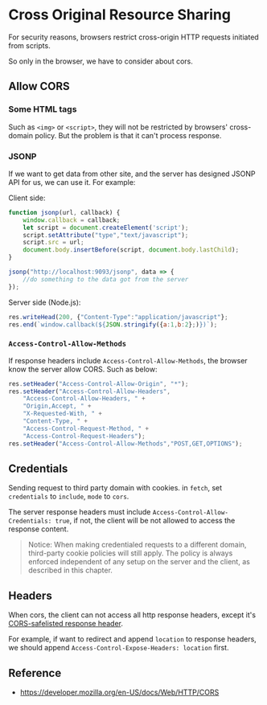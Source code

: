 # Cross Original Resource Sharing

For security reasons, browsers restrict cross-origin HTTP requests initiated from scripts.

So only in the browser, we have to consider about cors.

## Allow CORS

### Some HTML tags

Such as `<img>` or `<script>`, they will not be restricted by browsers' cross-domain policy. But the problem is that it can't process response.

### JSONP

If we want to get data from other site, and the server has designed JSONP API for us, we can use it. For example:

Client side:

```JavaScript
function jsonp(url, callback) {
    window.callback = callback;
    let script = document.createElement('script');
    script.setAttribute("type","text/javascript");
    script.src = url;
    document.body.insertBefore(script, document.body.lastChild);
}

jsonp("http://localhost:9093/jsonp", data => {
    //do something to the data got from the server
});
```

Server side (Node.js):

```JavaScript
res.writeHead(200, {"Content-Type":"application/javascript"};
res.end(`window.callback(${JSON.stringify({a:1,b:2};)})`);
```

### `Access-Control-Allow-Methods`

If response headers include `Access-Control-Allow-Methods`, the browser know the server allow CORS. Such as below:

```JavaScript
res.setHeader("Access-Control-Allow-Origin", "*");
res.setHeader("Access-Control-Allow-Headers",
    "Access-Control-Allow-Headers, " +
    "Origin,Accept, " +
    "X-Requested-With, " +
    "Content-Type, " +
    "Access-Control-Request-Method, " +
    "Access-Control-Request-Headers");
res.setHeader("Access-Control-Allow-Methods","POST,GET,OPTIONS");
```

## Credentials

Sending request to third party domain with cookies. in `fetch`, set `credentials` to `include`, `mode` to `cors`.

The server response headers must include `Access-Control-Allow-Credentials: true`, if not, the client will be not allowed to access the response content.

> Notice: When making credentialed requests to a different domain, third-party cookie policies will still apply. The policy is always enforced independent of any setup on the server and the client, as described in this chapter.

## Headers

When cors, the client can not access all http response headers, except it's [CORS-safelisted response header](https://developer.mozilla.org/en-US/docs/Glossary/CORS-safelisted_response_header).

For example, if want to redirect and append `location` to response headers, we should append `Access-Control-Expose-Headers: location` first.

## Reference

- <https://developer.mozilla.org/en-US/docs/Web/HTTP/CORS>
